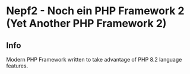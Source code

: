 # Nepf2 - Noch ein PHP Framework 2 (Yet Another PHP Framework 2)

## Info
Modern PHP Framework written to take advantage of PHP 8.2 language features.
